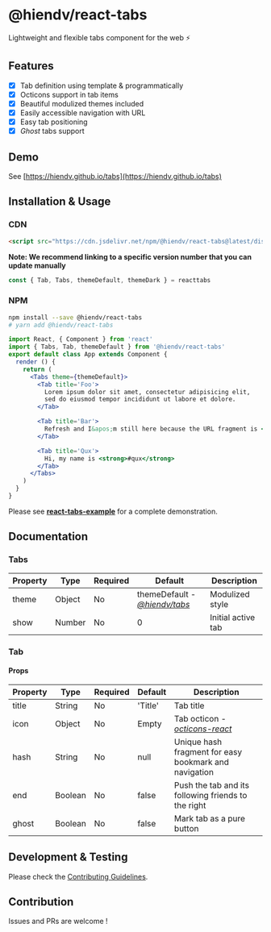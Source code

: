 # @hiendv/react-tabs
Lightweight and flexible tabs component for the web :zap:

## Features
- [x] Tab definition using template & programmatically
- [x] Octicons support in tab items
- [x] Beautiful modulized themes included
- [x] Easily accessible navigation with URL
- [x] Easy tab positioning
- [x] *Ghost* tabs support

## Demo
See [https://hiendv.github.io/tabs](https://hiendv.github.io/tabs)

## Installation & Usage
### CDN
```html
<script src="https://cdn.jsdelivr.net/npm/@hiendv/react-tabs@latest/dist/iife.js" crossorigin="anonymous"></script>
```
**Note: We recommend linking to a specific version number that you can update manually**
```js
const { Tab, Tabs, themeDefault, themeDark } = reacttabs
```

### NPM
```bash
npm install --save @hiendv/react-tabs
# yarn add @hiendv/react-tabs
```

```jsx
import React, { Component } from 'react'
import { Tabs, Tab, themeDefault } from '@hiendv/react-tabs'
export default class App extends Component {
  render () {
    return (
      <Tabs theme={themeDefault}>
        <Tab title='Foo'>
          Lorem ipsum dolor sit amet, consectetur adipisicing elit,
          sed do eiusmod tempor incididunt ut labore et dolore.
        </Tab>

        <Tab title='Bar'>
          Refresh and I&apos;m still here because the URL fragment is <strong>#bar</strong> now.
        </Tab>

        <Tab title='Qux'>
          Hi, my name is <strong>#qux</strong>
        </Tab>
      </Tabs>
    )
  }
}
```
Please see **[react-tabs-example](/packages/react-tabs-example)** for a complete demonstration.

## Documentation
### Tabs
| Property | Type | Required | Default | Description
|-------|-------|-------|-------|-------|
| theme | Object | No | themeDefault - *[@hiendv/tabs](https://github.com/hiendv/tabs/tree/master/packages/tabs)* | Modulized style
| show | Number | No | 0 | Initial active tab


### Tab
#### Props
| Property | Type | Required | Default | Description
|-------|-------|-------|-------|-------|
| title | String | No | 'Title' | Tab title
| icon | Object | No | Empty | Tab octicon - *[octicons-react](https://github.com/hiendv/octicons-modular/tree/master/packages/octicons-react)*
| hash | String | No | null | Unique hash fragment for easy bookmark and navigation
| end | Boolean | No | false | Push the tab and its following friends to the right
| ghost | Boolean | No | false | Mark tab as a pure button


## Development & Testing
Please check the [Contributing Guidelines](https://github.com/hiendv/tabs/blob/master/CONTRIBUTING.md).

## Contribution
Issues and PRs are welcome !

